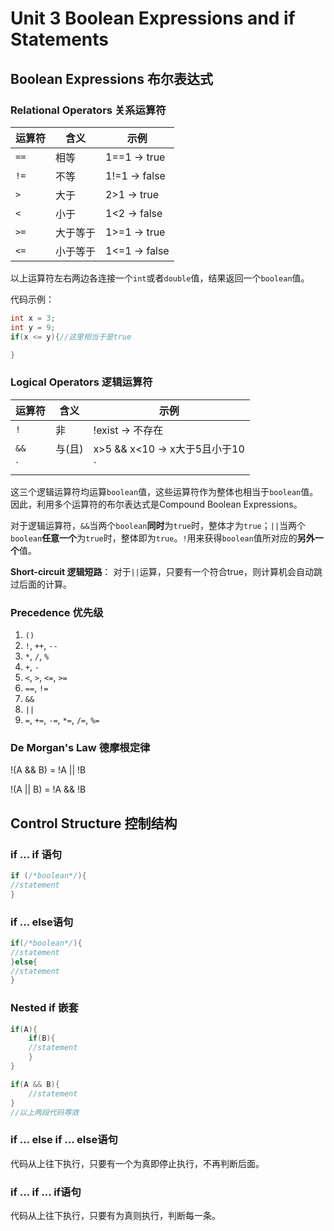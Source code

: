 # Unit 3 Boolean Expressions and if Statements

## Boolean Expressions 布尔表达式

### Relational Operators 关系运算符

| 运算符 | 含义     | 示例          |
| ------ | -------- | ------------- |
| `==`   | 相等     | 1==1 -> true  |
| `!=`   | 不等     | 1!=1 -> false |
| `>`    | 大于     | 2>1 -> true   |
| `<`    | 小于     | 1<2 -> false  |
| `>=`   | 大于等于 | 1>=1 -> true  |
| `<=`   | 小于等于 | 1<=1 -> false |

以上运算符左右两边各连接一个`int`或者`double`值，结果返回一个`boolean`值。

代码示例：

```Java
int x = 3;
int y = 9;
if(x <= y){//这里相当于是true

}
```

### Logical Operators 逻辑运算符

| 运算符 | 含义   | 示例                                       |
| ------ | ------ | ------------------------------------------ |
| `!`    | 非     | !exist -> 不存在                           |
| `&&`   | 与(且) | x>5 && x<10 -> x大于5且小于10              |
| `||`   | 或     | age <10 \|\| age >60 -> 年龄小于10或大于60 |

这三个逻辑运算符均运算`boolean`值，这些运算符作为整体也相当于`boolean`值。因此，利用多个运算符的布尔表达式是Compound Boolean Expressions。

对于逻辑运算符，`&&`当两个`boolean`**同时**为`true`时，整体才为`true`；`||`当两个`boolean`**任意一个**为`true`时，整体即为`true`。`!`用来获得`boolean`值所对应的**另外一个**值。

**Short-circuit 逻辑短路**： 对于`||`运算，只要有一个符合true，则计算机会自动跳过后面的计算。

### Precedence 优先级

1. `()`
2. `!`, `++`, `--`
3. `*`, `/`, `%`
4. `+`, `-`
5. `<`, `>`, `<=`, `>=`
6. `==`, `!=`
7. `&&`
8. `||`
9. `=`, `+=`, `-=`, `*=`, `/=`, `%=`

### De Morgan's Law 德摩根定律

!(A && B) = !A || !B

!(A || B) = !A && !B

## Control Structure 控制结构

### if ... if 语句

```java
if (/*boolean*/){
//statement
}
```

### if ... else语句

```java
if(/*boolean*/){
//statement
}else{
//statement
}
```

### Nested if 嵌套

```java
if(A){
	if(B){
	//statement
	}
}

if(A && B){
    //statement
}
//以上两段代码等效
```

### if ... else if ... else语句

代码从上往下执行，只要有一个为真即停止执行，不再判断后面。

### if ... if ... if语句

代码从上往下执行，只要有为真则执行，判断每一条。